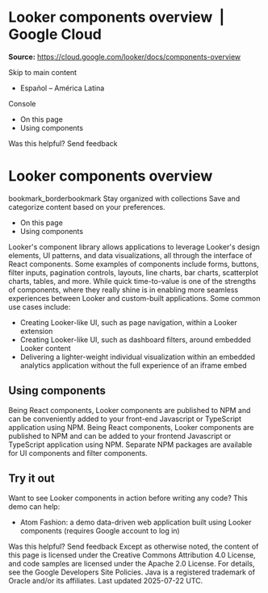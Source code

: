 # Looker components overview  |  Google Cloud

**Source:** https://cloud.google.com/looker/docs/components-overview

Skip to main content 
  * Español – América Latina

Console 


  * On this page
  * Using components




Was this helpful?
Send feedback 
#  Looker components overview
bookmark_borderbookmark Stay organized with collections  Save and categorize content based on your preferences.
  * On this page
  * Using components


Looker's component library allows applications to leverage Looker's design elements, UI patterns, and data visualizations, all through the interface of React components. Some examples of components include forms, buttons, filter inputs, pagination controls, layouts, line charts, bar charts, scatterplot charts, tables, and more.
While quick time-to-value is one of the strengths of components, where they really shine is in enabling more seamless experiences between Looker and custom-built applications.
Some common use cases include:
  * Creating Looker-like UI, such as page navigation, within a Looker extension
  * Creating Looker-like UI, such as dashboard filters, around embedded Looker content
  * Delivering a lighter-weight individual visualization within an embedded analytics application without the full experience of an iframe embed


## Using components
Being React components, Looker components are published to NPM and can be conveniently added to your front-end Javascript or TypeScript application using NPM.
Being React components, Looker components are published to NPM and can be added to your frontend Javascript or TypeScript application using NPM.
Separate NPM packages are available for UI components and filter components.
## Try it out
Want to see Looker components in action before writing any code? This demo can help:
  * Atom Fashion: a demo data-driven web application built using Looker components (requires Google account to log in)


Was this helpful?
Send feedback 
Except as otherwise noted, the content of this page is licensed under the Creative Commons Attribution 4.0 License, and code samples are licensed under the Apache 2.0 License. For details, see the Google Developers Site Policies. Java is a registered trademark of Oracle and/or its affiliates.
Last updated 2025-07-22 UTC.


